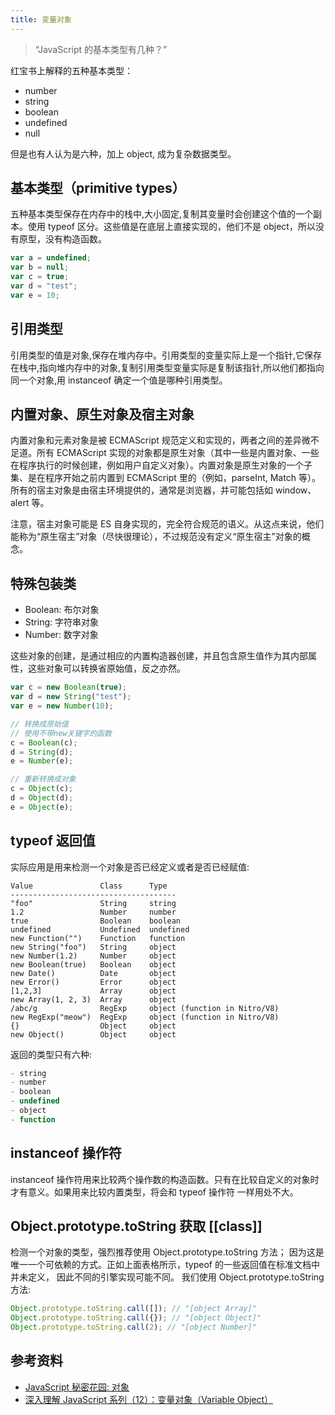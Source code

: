 ```yaml
---
title: 变量对象
---
```


> “JavaScript 的基本类型有几种？”

红宝书上解释的五种基本类型：

- number
- string
- boolean
- undefined
- null

但是也有人认为是六种，加上 object, 成为复杂数据类型。

## 基本类型（primitive types）

五种基本类型保存在内存中的栈中,大小固定,复制其变量时会创建这个值的一个副本。使用 typeof 区分。这些值是在底层上直接实现的，他们不是 object，所以没有原型，没有构造函数。

```js
var a = undefined;
var b = null;
var c = true;
var d = "test";
var e = 10;
```

## 引用类型

引用类型的值是对象,保存在堆内存中。引用类型的变量实际上是一个指针,它保存在栈中,指向堆内存中的对象,复制引用类型变量实际是复制该指针,所以他们都指向同一个对象,用 instanceof 确定一个值是哪种引用类型。

## 内置对象、原生对象及宿主对象

内置对象和元素对象是被 ECMAScript 规范定义和实现的，两者之间的差异微不足道。所有 ECMAScript 实现的对象都是原生对象（其中一些是内置对象、一些在程序执行的时候创建，例如用户自定义对象）。内置对象是原生对象的一个子集、是在程序开始之前内置到 ECMAScript 里的（例如，parseInt, Match 等）。所有的宿主对象是由宿主环境提供的，通常是浏览器，并可能包括如 window、alert 等。

注意，宿主对象可能是 ES 自身实现的，完全符合规范的语义。从这点来说，他们能称为“原生宿主”对象（尽快很理论），不过规范没有定义“原生宿主”对象的概念。

## 特殊包装类

- Boolean: 布尔对象
- String: 字符串对象
- Number: 数字对象

这些对象的创建，是通过相应的内置构造器创建，并且包含原生值作为其内部属性，这些对象可以转换省原始值，反之亦然。

```js
var c = new Boolean(true);
var d = new String("test");
var e = new Number(10);

// 转换成原始值
// 使用不带new关键字的函数
с = Boolean(c);
d = String(d);
e = Number(e);

// 重新转换成对象
с = Object(c);
d = Object(d);
e = Object(e);
```

## typeof 返回值

实际应用是用来检测一个对象是否已经定义或者是否已经赋值:

```
Value               Class      Type
-------------------------------------
"foo"               String     string
1.2                 Number     number
true                Boolean    boolean
undefined           Undefined  undefined
new Function("")    Function   function
new String("foo")   String     object
new Number(1.2)     Number     object
new Boolean(true)   Boolean    object
new Date()          Date       object
new Error()         Error      object
[1,2,3]             Array      object
new Array(1, 2, 3)  Array      object
/abc/g              RegExp     object (function in Nitro/V8)
new RegExp("meow")  RegExp     object (function in Nitro/V8)
{}                  Object     object
new Object()        Object     object
```

返回的类型只有六种:

```js
- string
- number
- boolean
- undefined
- object
- function
```

## instanceof 操作符

instanceof 操作符用来比较两个操作数的构造函数。只有在比较自定义的对象时才有意义。如果用来比较内置类型，将会和 typeof 操作符 一样用处不大。

## Object.prototype.toString 获取 [[class]]

检测一个对象的类型，强烈推荐使用 Object.prototype.toString 方法； 因为这是唯一一个可依赖的方式。正如上面表格所示，typeof 的一些返回值在标准文档中并未定义， 因此不同的引擎实现可能不同。 我们使用 Object.prototype.toString 方法:

```js
Object.prototype.toString.call([]); // "[object Array]"
Object.prototype.toString.call({}); // "[object Object]"
Object.prototype.toString.call(2); // "[object Number]"
```

## 参考资料

- [JavaScript 秘密花园: 对象](https://bonsaiden.github.io/JavaScript-Garden/zh/#object)
- [深入理解 JavaScript 系列（12）：变量对象（Variable Object）](https://www.cnblogs.com/TomXu/archive/2012/01/16/2309728.html)
